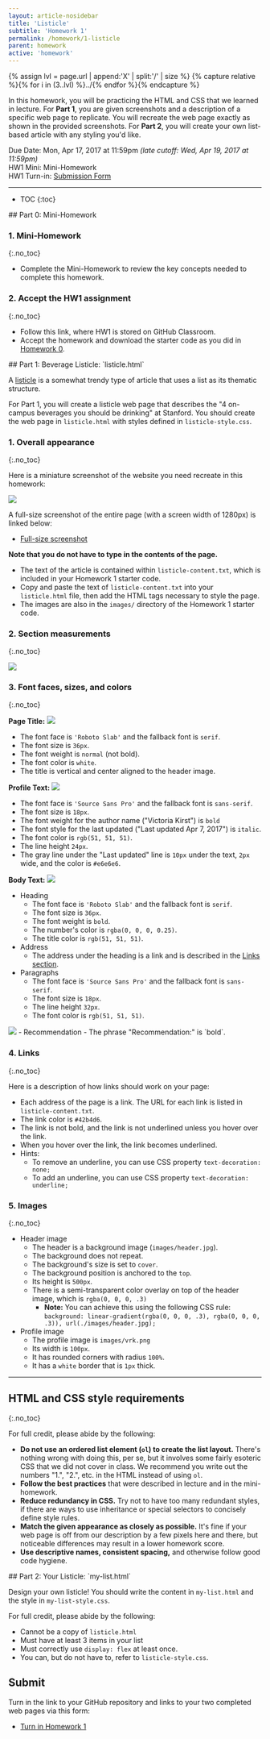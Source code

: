 ```yaml
---
layout: article-nosidebar
title: 'Listicle'
subtitle: 'Homework 1'
permalink: /homework/1-listicle
parent: homework
active: 'homework'
---
```


<script src="js/dev-guide-script.js" defer></script>

{% assign lvl = page.url | append:'X' | split:'/' | size %}
{% capture relative %}{% for i in (3..lvl) %}../{% endfor %}{% endcapture %}

In this homework, you will be practicing the HTML and CSS that we learned in lecture. For **Part 1**, you are given screenshots and a description of a specific web page to replicate. You will recreate the web page exactly as shown in the provided screenshots. For **Part 2**, you will create your own list-based article with any styling you'd like.

<span class="label">Due Date:</span> Mon, Apr 17, 2017 at 11:59pm _(late cutoff: Wed, Apr 19, 2017 at 11:59pm)_  
<span class="label">HW1 Mini:</span> Mini-Homework  
<span class="label">HW1 Turn-in:</span> [Submission Form](https://goo.gl/forms/lK8Me9DqLTWtEOZA3)

---

* TOC
{:toc}

<section class="part" markdown="1">
## Part 0: Mini-Homework

### 1. Mini-Homework
{:.no_toc}

- Complete the Mini-Homework to review the key concepts needed to complete this homework.

### 2. Accept the HW1 assignment
{:.no_toc}

- Follow this link, where HW1 is stored on GitHub Classroom.
- Accept the homework and download the starter code as you did in [Homework 0]({{relative}}/homework/hw0-welcome).

</section>


<section class="part" markdown="1">
## Part 1: Beverage Listicle: `listicle.html`

A [listicle](https://en.wikipedia.org/wiki/Listicle) is a somewhat trendy type of article that uses a list as its thematic structure.

For Part 1, you will create a listicle web page that describes the "4 on-campus beverages you should be drinking" at Stanford. You should create the web page in `listicle.html` with styles defined in `listicle-style.css`.

### 1. Overall appearance
{:.no_toc}

Here is a miniature screenshot of the website you need recreate in this homework:

<div id="page-screenshot-view">
  <img src="images/hw1-fullpage.png" />
</div>

A full-size screenshot of the entire page (with a screen width of 1280px) is linked below:
- [Full-size screenshot](images/hw1-fullpage.png)

**Note that you do not have to type in the contents of the page.**
- The text of the article is contained within `listicle-content.txt`, which is included in your Homework 1 starter code.
- Copy and paste the text of `listicle-content.txt` into your `listicle.html` file, then add the HTML tags necessary to style the page.
- The images are also in the `images/` directory of the Homework 1 starter code.

### 2. Section measurements
{:.no_toc}

<img src="images/hw1-measurements.png" />

### 3. Font faces, sizes, and colors
{:.no_toc}

**Page Title:**
<img src="images/hw1-title.png" class="screenshot" />
- The font face is `'Roboto Slab'` and the fallback font is `serif`.
- The font size is `36px`.
- The font weight is `normal` (not bold).
- The font color is `white`.
- The title is vertical and center aligned to the header image.

**Profile Text:**
<img src="images/hw1-profile.png" class="screenshot" />
- The font face is `'Source Sans Pro'` and the fallback font is `sans-serif`.
- The font size is `18px`.
- The font weight for the author name ("Victoria Kirst") is `bold`
- The font style for the last updated ("Last updated Apr 7, 2017") is `italic`.
- The font color is `rgb(51, 51, 51)`.
- The line height `24px`.
- The gray line under the "Last updated" line is `10px` under the text, `2px` wide, and the color is `#e6e6e6`.

**Body Text:**
<img src="images/hw1-body.png" class="screenshot" />
- Heading
  - The font face is `'Roboto Slab'` and the fallback font is `serif`.
  - The font size is `36px`.
  - The font weight is `bold`.
  - The number's color is `rgba(0, 0, 0, 0.25)`.
  - The title color is `rgb(51, 51, 51)`.
- Address
  - The address under the heading is a link and is described in the [Links section](#links).
- Paragraphs
  - The font face is `'Source Sans Pro'` and the fallback font is `sans-serif`.
  - The font size is `18px`.
  - The line height `32px`.
  - The font color is `rgb(51, 51, 51)`.

<img src="images/hw1-rec.png" class="screenshot" />
- Recommendation
  - The phrase "Recommendation:" is `bold`.


### 4. Links
{:.no_toc}

Here is a description of how links should work on your page:

- Each address of the page is a link. The URL for each link is listed in `listicle-content.txt`.
- The link color is `#42b4d6`.
- The link is not bold, and the link is not underlined unless you hover over the link.
- When you hover over the link, the link becomes underlined.
- Hints:
  - To remove an underline, you can use CSS property `text-decoration: none;`
  - To add an underline, you can use CSS property `text-decoration: underline;`

### 5. Images
{:.no_toc}

- Header image
  - The header is a background image (`images/header.jpg`).
  - The background does not repeat.
  - The background's size is set to `cover`.
  - The background position is anchored to the `top`.
  - Its height is `500px`.
  - There is a semi-transparent color overlay on top of the header image, which is `rgba(0, 0, 0, .3)`   
    - **Note:** You can achieve this using the following CSS rule:  
      `background: linear-gradient(rgba(0, 0, 0, .3), rgba(0, 0, 0, .3)), url(./images/header.jpg);`
- Profile image
  - The profile image is `images/vrk.png`
  - Its width is `100px`.
  - It has rounded corners with radius `100%`.
  - It has a `white` border that is `1px` thick.

---

## HTML and CSS style requirements
{:.no_toc}

For full credit, please abide by the following:

- **Do not use an ordered list element (`ol`) to create the list layout.** There's nothing wrong with doing this, per se, but it involves some fairly esoteric CSS that we did not cover in class. We recommend you write out the numbers "1.", "2.", etc. in the HTML instead of using `ol`.
- **Follow the best practices** that were described in lecture and in the mini-homework.
- **Reduce redundancy in CSS.** Try not to have too many redundant styles, if there are ways to use inheritance or special selectors to concisely define style rules.
- **Match the given appearance as closely as possible.** It's fine if your web page is off from our description by a few pixels here and there, but noticeable differences may result in a lower homework score.
- **Use descriptive names, consistent spacing,** and otherwise follow good code hygiene.

</section>

<section class="part" markdown="1">
## Part 2: Your Listicle: `my-list.html`

Design your own listicle! You should write the content in `my-list.html` and the style in `my-list-style.css`.

For full credit, please abide by the following:
- Cannot be a copy of `listicle.html`
- Must have at least 3 items in your list
- Must correctly use `display: flex` at least once.
- You can, but do not have to, refer to `listicle-style.css`.

</section>

<section class="part" markdown="1">

## Submit

Turn in the link to your GitHub repository and links to your two completed web pages via this form:
- [Turn in Homework 1](https://goo.gl/forms/lK8Me9DqLTWtEOZA3)

</section>
